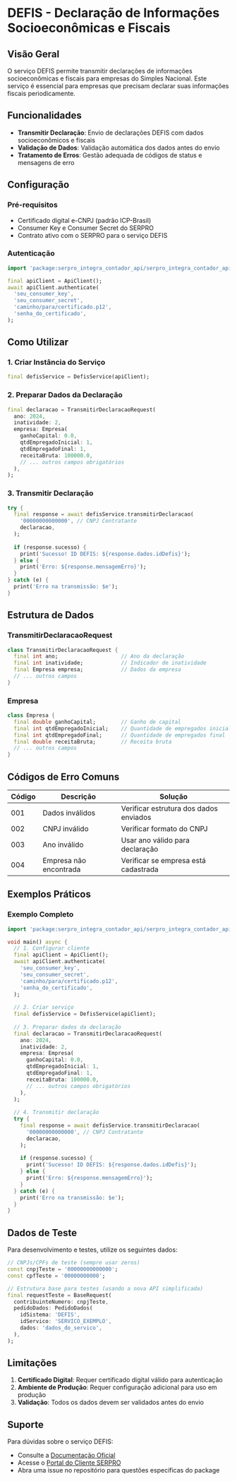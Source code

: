 # DEFIS - Declaração de Informações Socioeconômicas e Fiscais

## Visão Geral

O serviço DEFIS permite transmitir declarações de informações socioeconômicas e fiscais para empresas do Simples Nacional. Este serviço é essencial para empresas que precisam declarar suas informações fiscais periodicamente.

## Funcionalidades

- **Transmitir Declaração**: Envio de declarações DEFIS com dados socioeconômicos e fiscais
- **Validação de Dados**: Validação automática dos dados antes do envio
- **Tratamento de Erros**: Gestão adequada de códigos de status e mensagens de erro

## Configuração

### Pré-requisitos

- Certificado digital e-CNPJ (padrão ICP-Brasil)
- Consumer Key e Consumer Secret do SERPRO
- Contrato ativo com o SERPRO para o serviço DEFIS

### Autenticação

```dart
import 'package:serpro_integra_contador_api/serpro_integra_contador_api.dart';

final apiClient = ApiClient();
await apiClient.authenticate(
  'seu_consumer_key',
  'seu_consumer_secret', 
  'caminho/para/certificado.p12',
  'senha_do_certificado',
);
```

## Como Utilizar

### 1. Criar Instância do Serviço

```dart
final defisService = DefisService(apiClient);
```

### 2. Preparar Dados da Declaração

```dart
final declaracao = TransmitirDeclaracaoRequest(
  ano: 2024,
  inatividade: 2,
  empresa: Empresa(
    ganhoCapital: 0.0,
    qtdEmpregadoInicial: 1,
    qtdEmpregadoFinal: 1,
    receitaBruta: 100000.0,
    // ... outros campos obrigatórios
  ),
);
```

### 3. Transmitir Declaração

```dart
try {
  final response = await defisService.transmitirDeclaracao(
    '00000000000000', // CNPJ Contratante
    declaracao,
  );
  
  if (response.sucesso) {
    print('Sucesso! ID DEFIS: ${response.dados.idDefis}');
  } else {
    print('Erro: ${response.mensagemErro}');
  }
} catch (e) {
  print('Erro na transmissão: $e');
}
```

## Estrutura de Dados

### TransmitirDeclaracaoRequest

```dart
class TransmitirDeclaracaoRequest {
  final int ano;                    // Ano da declaração
  final int inatividade;            // Indicador de inatividade
  final Empresa empresa;            // Dados da empresa
  // ... outros campos
}
```

### Empresa

```dart
class Empresa {
  final double ganhoCapital;        // Ganho de capital
  final int qtdEmpregadoInicial;    // Quantidade de empregados inicial
  final int qtdEmpregadoFinal;      // Quantidade de empregados final
  final double receitaBruta;        // Receita bruta
  // ... outros campos
}
```

## Códigos de Erro Comuns

| Código | Descrição | Solução |
|--------|-----------|---------|
| 001 | Dados inválidos | Verificar estrutura dos dados enviados |
| 002 | CNPJ inválido | Verificar formato do CNPJ |
| 003 | Ano inválido | Usar ano válido para declaração |
| 004 | Empresa não encontrada | Verificar se empresa está cadastrada |

## Exemplos Práticos

### Exemplo Completo

```dart
import 'package:serpro_integra_contador_api/serpro_integra_contador_api.dart';

void main() async {
  // 1. Configurar cliente
  final apiClient = ApiClient();
  await apiClient.authenticate(
    'seu_consumer_key',
    'seu_consumer_secret', 
    'caminho/para/certificado.p12',
    'senha_do_certificado',
  );
  
  // 2. Criar serviço
  final defisService = DefisService(apiClient);
  
  // 3. Preparar dados da declaração
  final declaracao = TransmitirDeclaracaoRequest(
    ano: 2024,
    inatividade: 2,
    empresa: Empresa(
      ganhoCapital: 0.0,
      qtdEmpregadoInicial: 1,
      qtdEmpregadoFinal: 1,
      receitaBruta: 100000.0,
      // ... outros campos obrigatórios
    ),
  );
  
  // 4. Transmitir declaração
  try {
    final response = await defisService.transmitirDeclaracao(
      '00000000000000', // CNPJ Contratante
      declaracao,
    );
    
    if (response.sucesso) {
      print('Sucesso! ID DEFIS: ${response.dados.idDefis}');
    } else {
      print('Erro: ${response.mensagemErro}');
    }
  } catch (e) {
    print('Erro na transmissão: $e');
  }
}
```

## Dados de Teste

Para desenvolvimento e testes, utilize os seguintes dados:

```dart
// CNPJs/CPFs de teste (sempre usar zeros)
const cnpjTeste = '00000000000000';
const cpfTeste = '00000000000';

// Estrutura base para testes (usando a nova API simplificada)
final requestTeste = BaseRequest(
  contribuinteNumero: cnpjTeste,
  pedidoDados: PedidoDados(
    idSistema: 'DEFIS',
    idServico: 'SERVICO_EXEMPLO',
    dados: 'dados_do_servico',
  ),
);
```

## Limitações

1. **Certificado Digital**: Requer certificado digital válido para autenticação
2. **Ambiente de Produção**: Requer configuração adicional para uso em produção
3. **Validação**: Todos os dados devem ser validados antes do envio

## Suporte

Para dúvidas sobre o serviço DEFIS:
- Consulte a [Documentação Oficial](https://apicenter.estaleiro.serpro.gov.br/documentacao/api-integra-contador/)
- Acesse o [Portal do Cliente SERPRO](https://cliente.serpro.gov.br)
- Abra uma issue no repositório para questões específicas do package
